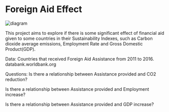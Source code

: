 # Foreign Aid Effect
![diagram](https://user-images.githubusercontent.com/70601356/111056961-b5aa8200-8451-11eb-8ea9-09f541576cc3.jpg)

This project aims to explore if there is some significant effect of financial aid given to some countries in their Sustainability Indexes, such as Carbon dioxide average emissions, Employment Rate and Gross Domestic Product(GDP).

Data: Countries that received Foreign Aid Assistance from 2011 to 2016.
databank.worldbank.org

Questions:
Is there a relationship between Assistance provided and CO2 reduction?

Is there a relationship between Assistance provided and Employment increase?

Is there a relationship between Assistance provided and GDP increase?
